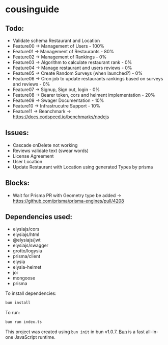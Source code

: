 # cousinguide

## Todo: 
- Validate schema Restaurant and Location
- Feature00 -> Management of Users - 100%
- Feature01 -> Management of Restaurants - 80%
- Feature02 -> Management of Rankings - 0%
- Feature03 -> Algorithm to calculate restaurant rank - 0%
- Feature04 -> Manage restaurant and users reviews - 0%
- Feature05 -> Create Random Surveys (when launched?) - 0%
- Feature06 -> Cron job to update restaurants rankings based on surveys and reviews - 0%
- Feature07 -> Signup, Sign out, login - 0%
- Feature08 -> Bearer token, cors and helment implementation - 20%
- Feature09 -> Swager Documentation - 10%
- Feature10 -> Infrastrucutre Support - 10%
- Feature11 -> Beanchmark -> https://docs.codspeed.io/benchmarks/nodejs


## Issues:
- Cascade onDelete not working
- Reviews validate text (swear words)
- License Agreement
- User Location
- Update Restaurant with Location using generated Types by prisma

## Blocks:
- Wait for Prisma PR with Geometry type be added -> https://github.com/prisma/prisma-engines/pull/4208

## Dependencies used:

- elysiajs/cors
- elysiajs/html
- @elysiajs/jwt
- elysiajs/swagger
- grotto/logysia
- prisma/client
- elysia
- elysia-helmet
- joi
- mongoose
- prisma

To install dependencies:

```bash
bun install
```

To run:

```bash
bun run index.ts
```

This project was created using `bun init` in bun v1.0.7. [Bun](https://bun.sh) is a fast all-in-one JavaScript runtime.
